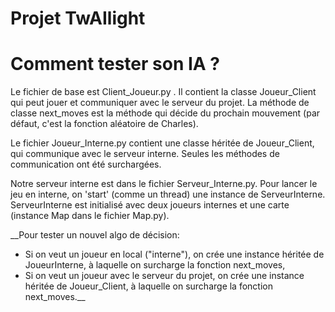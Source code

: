 Projet TwAIlight
=====

# Comment tester son IA ?
Le fichier de base est Client\_Joueur.py .
Il contient la classe Joueur\_Client qui peut jouer et communiquer avec le serveur du projet. 
La méthode de classe next\_moves est la méthode qui décide du prochain mouvement (par défaut, c'est la fonction aléatoire de Charles).

Le fichier Joueur\_Interne.py contient une classe héritée de Joueur\_Client, qui communique avec le serveur interne. Seules les méthodes de communication ont été surchargées.

Notre serveur interne est dans le fichier Serveur\_Interne.py. 
Pour lancer le jeu en interne, on 'start' (comme un thread) une instance de ServeurInterne.
ServeurInterne est initialisé avec deux joueurs internes et une carte (instance Map dans le fichier Map.py).

__Pour tester un nouvel algo de décision: 
 * Si on veut un joueur en local ("interne"), on crée une instance héritée de JoueurInterne, à laquelle on surcharge la fonction next\_moves,
 * Si on veut un joueur avec le serveur du projet, on crée une instance héritée de Joueur\_Client, à laquelle on surcharge la fonction next\_moves.__
 
